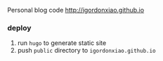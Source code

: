 Personal blog code
http://igordonxiao.github.io

### deploy
1. run `hugo` to generate static site
2. push `public` directory to `igordonxiao.github.io`